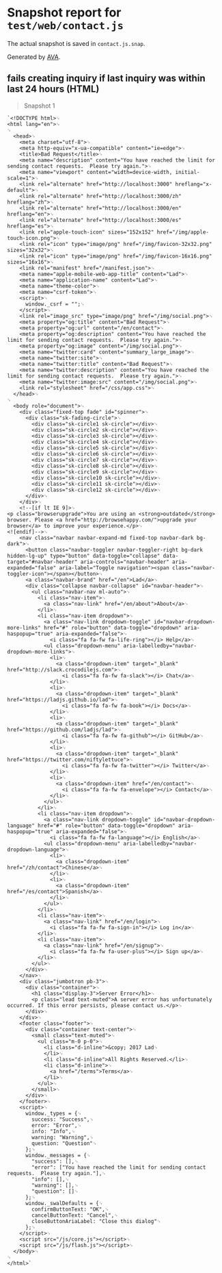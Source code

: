 # Snapshot report for `test/web/contact.js`

The actual snapshot is saved in `contact.js.snap`.

Generated by [AVA](https://ava.li).

## fails creating inquiry if last inquiry was within last 24 hours (HTML)

> Snapshot 1

    `<!DOCTYPE html>␊
    <html lang="en">␊
    ␊
      <head>␊
        <meta charset="utf-8">␊
        <meta http-equiv="x-ua-compatible" content="ie=edge">␊
        <title>Bad Request</title>␊
        <meta name="description" content="You have reached the limit for sending contact requests.  Please try again.">␊
        <meta name="viewport" content="width=device-width, initial-scale=1">␊
        <link rel="alternate" href="http://localhost:3000" hreflang="x-default">␊
        <link rel="alternate" href="http://localhost:3000/zh" hreflang="zh">␊
        <link rel="alternate" href="http://localhost:3000/en" hreflang="en">␊
        <link rel="alternate" href="http://localhost:3000/es" hreflang="es">␊
        <link rel="apple-touch-icon" sizes="152x152" href="/img/apple-touch-icon.png">␊
        <link rel="icon" type="image/png" href="/img/favicon-32x32.png" sizes="32x32">␊
        <link rel="icon" type="image/png" href="/img/favicon-16x16.png" sizes="16x16">␊
        <link rel="manifest" href="/manifest.json">␊
        <meta name="apple-mobile-web-app-title" content="Lad">␊
        <meta name="application-name" content="Lad">␊
        <meta name="theme-color">␊
        <meta name="csrf-token">␊
        <script>␊
          window._csrf = "";␊
        </script>␊
        <link rel="image_src" type="image/png" href="/img/social.png">␊
        <meta property="og:title" content="Bad Request">␊
        <meta property="og:url" content="/en/contact">␊
        <meta property="og:description" content="You have reached the limit for sending contact requests.  Please try again.">␊
        <meta property="og:image" content="/img/social.png">␊
        <meta name="twitter:card" content="summary_large_image">␊
        <meta name="twitter:site">␊
        <meta name="twitter:title" content="Bad Request">␊
        <meta name="twitter:description" content="You have reached the limit for sending contact requests.  Please try again.">␊
        <meta name="twitter:image:src" content="/img/social.png">␊
        <link rel="stylesheet" href="/css/app.css">␊
      </head>␊
    ␊
      <body role="document">␊
        <div class="fixed-top fade" id="spinner">␊
          <div class="sk-fading-circle">␊
            <div class="sk-circle1 sk-circle"></div>␊
            <div class="sk-circle2 sk-circle"></div>␊
            <div class="sk-circle3 sk-circle"></div>␊
            <div class="sk-circle4 sk-circle"></div>␊
            <div class="sk-circle5 sk-circle"></div>␊
            <div class="sk-circle6 sk-circle"></div>␊
            <div class="sk-circle7 sk-circle"></div>␊
            <div class="sk-circle8 sk-circle"></div>␊
            <div class="sk-circle9 sk-circle"></div>␊
            <div class="sk-circle10 sk-circle"></div>␊
            <div class="sk-circle11 sk-circle"></div>␊
            <div class="sk-circle12 sk-circle"></div>␊
          </div>␊
        </div>␊
        <!--[if lt IE 9]>␊
    <p class="browserupgrade">You are using an <strong>outdated</strong> browser. Please <a href="http://browsehappy.com/">upgrade your browser</a> to improve your experience.</p>␊
    <![endif]-->␊
        <nav class="navbar navbar-expand-md fixed-top navbar-dark bg-dark">␊
          <button class="navbar-toggler navbar-toggler-right bg-dark hidden-lg-up" type="button" data-toggle="collapse" data-target="#navbar-header" aria-controls="navbar-header" aria-expanded="false" aria-label="Toggle navigation"><span class="navbar-toggler-icon"></span></button>␊
          <a class="navbar-brand" href="/en">Lad</a>␊
          <div class="collapse navbar-collapse" id="navbar-header">␊
            <ul class="navbar-nav ml-auto">␊
              <li class="nav-item">␊
                <a class="nav-link" href="/en/about">About</a>␊
              </li>␊
              <li class="nav-item dropdown">␊
                <a class="nav-link dropdown-toggle" id="navbar-dropdown-more-links" href="#" role="button" data-toggle="dropdown" aria-haspopup="true" aria-expanded="false">␊
                  <i class="fa fa-fw fa-life-ring"></i> Help</a>␊
                <ul class="dropdown-menu" aria-labelledby="navbar-dropdown-more-links">␊
                  <li>␊
                    <a class="dropdown-item" target="_blank" href="http://slack.crocodilejs.com">␊
                      <i class="fa fa-fw fa-slack"></i> Chat</a>␊
                  </li>␊
                  <li>␊
                    <a class="dropdown-item" target="_blank" href="https://ladjs.github.io/lad">␊
                      <i class="fa fa-fw fa-book"></i> Docs</a>␊
                  </li>␊
                  <li>␊
                    <a class="dropdown-item" target="_blank" href="https://github.com/ladjs/lad">␊
                      <i class="fa fa-fw fa-github"></i> GitHub</a>␊
                  </li>␊
                  <li>␊
                    <a class="dropdown-item" target="_blank" href="https://twitter.com/niftylettuce">␊
                      <i class="fa fa-fw fa-twitter"></i> Twitter</a>␊
                  </li>␊
                  <li>␊
                    <a class="dropdown-item" href="/en/contact">␊
                      <i class="fa fa-fw fa-envelope"></i> Contact</a>␊
                  </li>␊
                </ul>␊
              </li>␊
              <li class="nav-item dropdown">␊
                <a class="nav-link dropdown-toggle" id="navbar-dropdown-language" href="#" role="button" data-toggle="dropdown" aria-haspopup="true" aria-expanded="false">␊
                  <i class="fa fa-fw fa-language"></i> English</a>␊
                <ul class="dropdown-menu" aria-labelledby="navbar-dropdown-language">␊
                  <li>␊
                    <a class="dropdown-item" href="/zh/contact">Chinese</a>␊
                  </li>␊
                  <li>␊
                    <a class="dropdown-item" href="/es/contact">Spanish</a>␊
                  </li>␊
                </ul>␊
              </li>␊
              <li class="nav-item">␊
                <a class="nav-link" href="/en/login">␊
                  <i class="fa fa-fw fa-sign-in"></i> Log in</a>␊
              </li>␊
              <li class="nav-item">␊
                <a class="nav-link" href="/en/signup">␊
                  <i class="fa fa-fw fa-user-plus"></i> Sign up</a>␊
              </li>␊
            </ul>␊
          </div>␊
        </nav>␊
        <div class="jumbotron pb-3">␊
          <div class="container">␊
            <h1 class="display-3">Server Error</h1>␊
            <p class="lead text-muted">A server error has unfortunately occurred. If this error persists, please contact us.</p>␊
          </div>␊
        </div>␊
        <footer class="footer">␊
          <div class="container text-center">␊
            <small class="text-muted">␊
              <ul class="m-0 p-0">␊
                <li class="d-inline">&copy; 2017 Lad␊
                </li>␊
                <li class="d-inline">All Rights Reserved.</li>␊
                <li class="d-inline">␊
                  <a href="/terms">Terms</a>␊
                </li>␊
              </ul>␊
            </small>␊
          </div>␊
        </footer>␊
        <script>␊
          window._types = {␊
            success: "Success",␊
            error: "Error",␊
            info: "Info",␊
            warning: "Warning",␊
            question: "Question"␊
          };␊
          window._messages = {␊
            "success": [],␊
            "error": ["You have reached the limit for sending contact requests.  Please try again."],␊
            "info": [],␊
            "warning": [],␊
            "question": []␊
          };␊
          window._swalDefaults = {␊
            confirmButtonText: "OK",␊
            cancelButtonText: "Cancel",␊
            closeButtonAriaLabel: "Close this dialog"␊
          };␊
        </script>␊
        <script src="/js/core.js"></script>␊
        <script src="/js/flash.js"></script>␊
      </body>␊
    ␊
    </html>`
